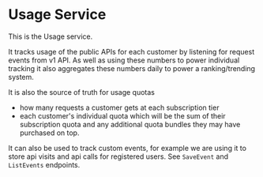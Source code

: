 # Usage Service

This is the Usage service. 

It tracks usage of the public APIs for each customer by listening for request events from v1 API. As well as using these numbers to power individual tracking it also aggregates these numbers daily to power a ranking/trending system.

It is also the source of truth for usage quotas
- how many requests a customer gets at each subscription tier 
- each customer's individual quota which will be the sum of their subscription quota and any additional quota bundles they may have purchased on top.

It can also be used to track custom events, for example we are using it to store api visits and api calls for registered users. See `SaveEvent` and `ListEvents` endpoints.
